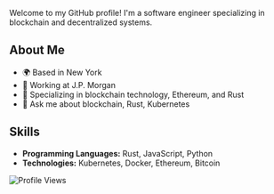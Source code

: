 Welcome to my GitHub profile! I'm a software engineer specializing in blockchain and decentralized systems.

## About Me
- 🌍 Based in New York
- 💼 Working at J.P. Morgan
- 🚀 Specializing in blockchain technology, Ethereum, and Rust
- 💬 Ask me about blockchain, Rust, Kubernetes

## Skills
- **Programming Languages:** Rust, JavaScript, Python
- **Technologies:** Kubernetes, Docker, Ethereum, Bitcoin

![Profile Views](https://komarev.com/ghpvc/?username=seanmatt&color=blue)